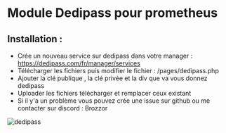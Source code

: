 # Module Dedipass pour prometheus

## Installation :

- Crée un nouveau service sur dedipass dans votre manager : https://dedipass.com/fr/manager/services
- Télécharger les fichiers puis modifier le fichier : /pages/dedipass.php
- Ajouter la clé publique , la clé privée et la div que va vous donnez dedipass
- Uploader les fichiers télécharger et remplacer ceux existant
- Si il y'a un problème vous pouvez crée une issue sur github ou me contacter sur discord : Brozzor

![dedipass](https://cdn.discordapp.com/attachments/389208167441104898/675453162530013204/Capture_decran_2.png)
